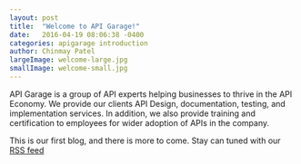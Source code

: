 ```yaml
---
layout: post
title:  "Welcome to API Garage!"
date:   2016-04-19 08:06:38 -0400
categories: apigarage introduction
author: Chinmay Patel
largeImage: welcome-large.jpg
smallImage: welcome-small.jpg
---
```


API Garage is a group of API experts helping businesses to thrive in the API Economy. We provide our clients API Design, documentation, testing, and implementation services. In addition, we also provide training and certification to employees for wider adoption of APIs in the company.

This is our first blog, and there is more to come. Stay can tuned with our <a href="{{ site.url }}/feed.xml"> RSS feed</a>
